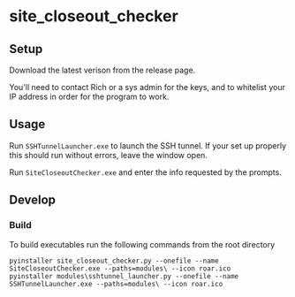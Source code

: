 # site_closeout_checker

## Setup

Download the latest verison from the release page.

You'll need to contact Rich or a sys admin for the keys, and to whitelist your IP address in order for the program to work.

## Usage

Run `SSHTunnelLauncher.exe` to launch the SSH tunnel.  If your set up properly this should run without errors, leave the window open.

Run `SiteCloseoutChecker.exe` and enter the info requested by the prompts.

## Develop

### Build

To build executables run the following commands from the root directory
```
pyinstaller site_closeout_checker.py --onefile --name SiteCloseoutChecker.exe --paths=modules\ --icon roar.ico
pyinstaller modules\sshtunnel_launcher.py --onefile --name SSHTunnelLauncher.exe --paths=modules\ --icon roar.ico
```
